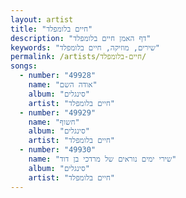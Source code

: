 ```yaml
---
layout: artist
title: "חיים בלומפלד"
description: "דף האמן חיים בלומפלד"
keywords: "שירים, מוזיקה, חיים בלומפלד"
permalink: /artists/חיים-בלומפלד/
songs:
  - number: "49928"
    name: "אודה השם"
    album: "סינגלים"
    artist: "חיים בלומפלד"
  - number: "49929"
    name: "חשוף"
    album: "סינגלים"
    artist: "חיים בלומפלד"
  - number: "49930"
    name: "שירי ימים נוראים של מרדכי בן דוד"
    album: "סינגלים"
    artist: "חיים בלומפלד"
---
```

